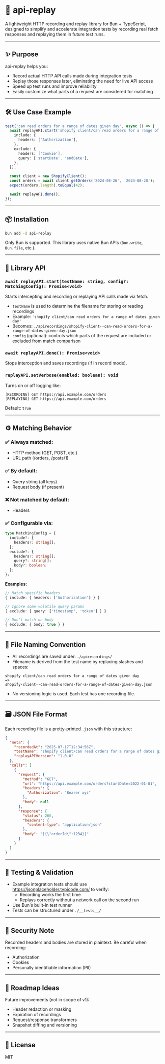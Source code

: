 # 📼 api-replay

A lightweight HTTP recording and replay library for Bun + TypeScript, designed to simplify and accelerate integration tests by recording real fetch responses and replaying them in future test runs.

---

## ✨ Purpose

api-replay helps you:
- Record actual HTTP API calls made during integration tests
- Replay those responses later, eliminating the need for live API access
- Speed up test runs and improve reliability
- Easily customize what parts of a request are considered for matching

---

## 🛠 Use Case Example

```typescript
test('can read orders for a range of dates given day', async () => {
  await replayAPI.start('shopify client/can read orders for a range of dates given day', {
    include: {
      headers: ['Authorization'],
    },
    exclude: {
      headers: ['Cookie'],
      query: ['startDate', 'endDate'],
    },
  });

  const client = new ShopifyClient();
  const orders = await client.getOrders('2024-08-26', '2024-08-28');
  expect(orders.length).toEqual(42);

  await replayAPI.done();
});
```

---

## 📦 Installation

```bash
bun add -d api-replay
```

Only Bun is supported. This library uses native Bun APIs (`Bun.write`, `Bun.file`, etc.).

---

## 🧩 Library API

### `await replayAPI.start(testName: string, config?: MatchingConfig): Promise<void>`

Starts intercepting and recording or replaying API calls made via fetch.
- `testName` is used to determine the filename for storing or reading recordings
- Example: `'shopify client/can read orders for a range of dates given day'`
- Becomes: `./apirecordings/shopify-client--can-read-orders-for-a-range-of-dates-given-day.json`
- `config` (optional): controls which parts of the request are included or excluded from match comparison

### `await replayAPI.done(): Promise<void>`

Stops interception and saves recordings (if in record mode).

### `replayAPI.setVerbose(enabled: boolean): void`

Turns on or off logging like:

```
[RECORDING] GET https://api.example.com/orders
[REPLAYING] GET https://api.example.com/orders
```

Default: `true`

---

## ⚙️ Matching Behavior

### ✅ Always matched:
- HTTP method (GET, POST, etc.)
- URL path (/orders, /posts/1)

### ✅ By default:
- Query string (all keys)
- Request body (if present)

### ❌ Not matched by default:
- Headers

### ✅ Configurable via:

```typescript
type MatchingConfig = {
  include?: {
    headers?: string[];
  };
  exclude?: {
    headers?: string[];
    query?: string[];
    body?: boolean;
  };
};
```

**Examples:**

```typescript
// Match specific headers
{ include: { headers: ['Authorization'] } }

// Ignore some volatile query params
{ exclude: { query: ['timestamp', 'token'] } }

// Don't match on body
{ exclude: { body: true } }
```

---

## 📂 File Naming Convention

- All recordings are saved under: `./apirecordings/`
- Filename is derived from the test name by replacing slashes and spaces:

```
shopify client/can read orders for a range of dates given day
=>
shopify-client--can-read-orders-for-a-range-of-dates-given-day.json
```

- No versioning logic is used. Each test has one recording file.

---

## 🗃 JSON File Format

Each recording file is a pretty-printed `.json` with this structure:

```json
{
  "meta": {
    "recordedAt": "2025-07-17T12:34:56Z",
    "testName": "shopify client/can read orders for a range of dates given day",
    "replayAPIVersion": "1.0.0"
  },
  "calls": [
    {
      "request": {
        "method": "GET",
        "url": "https://api.example.com/orders?startDate=2022-01-01",
        "headers": {
          "Authorization": "Bearer xyz"
        },
        "body": null
      },
      "response": {
        "status": 200,
        "headers": {
          "content-type": "application/json"
        },
        "body": "[{\"orderId\":1234}]"
      }
    }
  ]
}
```

---

## 🧪 Testing & Validation

- Example integration tests should use https://jsonplaceholder.typicode.com/ to verify:
  - Recording works the first time
  - Replays correctly without a network call on the second run
- Use Bun's built-in test runner
- Tests can be structured under `./__tests__/`

---

## 🔐 Security Note

Recorded headers and bodies are stored in plaintext. Be careful when recording:
- Authorization
- Cookies
- Personally identifiable information (PII)

---

## 📎 Roadmap Ideas

Future improvements (not in scope of v1):
- Header redaction or masking
- Expiration of recordings
- Request/response transformers
- Snapshot diffing and versioning

---

## 📄 License

MIT